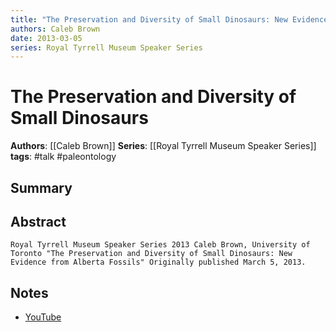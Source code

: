 ```yaml
---
title: "The Preservation and Diversity of Small Dinosaurs: New Evidence from Alberta Fossils"
authors: Caleb Brown
date: 2013-03-05
series: Royal Tyrrell Museum Speaker Series
---
```


# The Preservation and Diversity of Small Dinosaurs

**Authors**: [[Caleb Brown]]
**Series**: [[Royal Tyrrell Museum Speaker Series]]
**tags**: #talk #paleontology 

## Summary

## Abstract
```
Royal Tyrrell Museum Speaker Series 2013 Caleb Brown, University of Toronto "The Preservation and Diversity of Small Dinosaurs: New Evidence from Alberta Fossils" Originally published March 5, 2013.
```

## Notes
- [YouTube](https://www.youtube.com/watch?v=CNJSrzM6F8M&list=WL&index=101)

